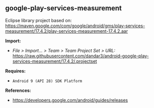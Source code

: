 ## google-play-services-measurement

Eclipse library project based on:<br/>
https://maven.google.com/com/google/android/gms/play-services-measurement/17.4.2/play-services-measurement-17.4.2.aar

**Import:**
- _File > Import... > Team > Team Project Set > URL:_<br/>
  https://raw.githubusercontent.com/dandar3/android-google-play-services-measurement/17.4.2/.projectset

**Requires:**
- `Android 9 (API 28) SDK Platform`

**References:**
- https://developers.google.com/android/guides/releases